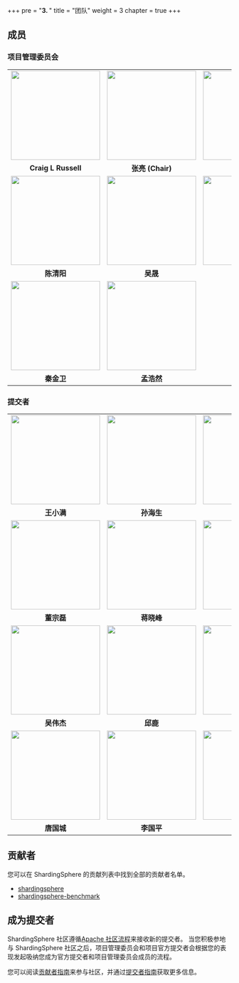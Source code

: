 +++
pre = "<b>3. </b>"
title = "团队"
weight = 3
chapter = true
+++

## 成员

### 项目管理委员会

<table>
    <tr>
        <td>
            <a href="https://github.com/craiglrussell" target="_blank">
                <img src="https://avatars.githubusercontent.com/u/2467238?v=4" width="200px">
            </a>
        </td>
        <td>
            <a href="https://github.com/terrymanu" target="_blank">
               <img src="https://avatars.githubusercontent.com/u/5516298?v=4" width="200px">
            </a>
        </td>
        <td>
            <a href="https://github.com/tristaZero" target="_blank">
                <img src="https://avatars.githubusercontent.com/u/27757146?v=4" width="200px">
            </a>
        </td>
        <td>
            <a href="https://github.com/haocao" target="_blank">
                <img src="https://avatars.githubusercontent.com/u/687732?v=4" width="200px">
            </a>
        </td>
        <td>
            <a href="https://github.com/codefairy08" target="_blank">
                <img src="https://avatars.githubusercontent.com/u/39583929?v=4" width="200px">
            </a>
        </td>
        <td>
            <a href="https://github.com/hanahmily" target="_blank">
                <img src="https://avatars.githubusercontent.com/u/1960537?v=4" width="200px">
            </a>
        </td>
        <td>
            <a href="https://github.com/cherrylzhao" target="_blank">
                <img src="https://avatars.githubusercontent.com/u/8317649?v=4" width="200px">
            </a>
        </td>
    </tr>
    <tr align="center">
        <td>
            <b>Craig L Russell</b>
        </td>
        <td>
            <b>张亮 (Chair)</b>
        </td>
        <td>
            <b>潘娟</b>
        </td>
        <td>
            <b>曹昊</b>
        </td>
        <td>
            <b>杜红军</b>
        </td>
        <td>
            <b>高洪涛</b>
        </td>
        <td>
            <b>赵俊</b>
        </td>
    </tr>
    <tr>
        <td>
            <a href="https://github.com/beckhampu" target="_blank">
                <img src="https://avatars.githubusercontent.com/u/14846369?v=4" width="200px">
            </a>
        </td>
        <td>
            <a href="https://github.com/wu-sheng" target="_blank">
                <img src="https://avatars.githubusercontent.com/u/5441976?v=4" width="200px">
            </a>
        </td>
        <td>
            <a href="https://github.com/vongosling" target="_blank">
                <img src="https://avatars.githubusercontent.com/u/635581?v=4" width="200px">
            </a>
        </td>
        <td>
            <a href="https://github.com/WillemJiang" target="_blank">
                <img src="https://avatars.githubusercontent.com/u/219644?v=4" width="200px">
            </a>
        </td>
        <td>
            <a href="https://github.com/maxiaoguang64" target="_blank">
                <img src="https://avatars.githubusercontent.com/u/6637227?v=4" width="200px">
            </a>
        </td>
        <td>
            <a href="https://github.com/KomachiSion" target="_blank">
                <img src="https://avatars.githubusercontent.com/u/37170243?v=4" width="200px">
            </a>
        </td>
        <td>
            <a href="https://github.com/tuohai666" target="_blank">
                <img src="https://avatars.githubusercontent.com/u/24643893?v=4" width="200px">
            </a>
        </td>
    </tr>
    <tr align="center">
        <td>
            <b>陈清阳</b>
        </td>
        <td>
            <b>吴晟</b>
        </td>
        <td>
            <b>冯嘉</b>
        </td>
        <td>
            <b>姜宁</b>
        </td>
        <td>
            <b>马晓光</b>
        </td>
        <td>
            <b>杨翊</b>
        </td>
        <td>
            <b>张永伦</b>
        </td>
    </tr>
    <tr>
        <td>
            <a href="https://github.com/kimmking" target="_blank">
                <img src="https://avatars.githubusercontent.com/u/807508?v=4" width="200px">
            </a>
        </td>
        <td>
            <a href="https://github.com/menghaoranss" target="_blank">
                <img src="https://avatars.githubusercontent.com/u/60651792?v=4" width="200px">
            </a>
        </td>
    </tr>
    <tr align="center">
        <td>
            <b>秦金卫</b>
        </td>
        <td>
            <b>孟浩然</b>
        </td>
    </tr>
</table>

### 提交者

 <table>
    <tr>
        <td>
            <a href="https://github.com/wgy8283335" target="_blank">
                <img src="https://avatars.githubusercontent.com/u/22066046?v=4" width="200px">
            </a>
        </td>
        <td>
            <a href="https://github.com/sunbufu" target="_blank">
                <img src="https://avatars.githubusercontent.com/u/14866067?v=4" width="200px">
            </a>
        </td>
        <td>
            <a href="https://github.com/wqzwh" target="_blank">
                <img src="https://avatars.githubusercontent.com/u/16662470?v=4" width="200px">
            </a>
        </td>
        <td>
            <a href="https://github.com/betterjava" target="_blank">
                <img src="https://avatars.githubusercontent.com/u/4453100?v=4" width="200px">
            </a>
        </td>
        <td>
            <a href="https://github.com/nancyzrh" target="_blank">
                <img src="https://avatars.githubusercontent.com/u/50974817?v=4" width="200px">
            </a>
        </td>
        <td>
            <a href="https://github.com/yanyzy" target="_blank">
                <img src="https://avatars.githubusercontent.com/u/30677017?v=4" width="200px">
            </a>
        </td>
        <td>
            <a href="https://github.com/avalon566" target="_blank">
                <img src="https://avatars.githubusercontent.com/u/48051589?v=4" width="200px">
            </a>
        </td>
    </tr>
    <tr align="center">
        <td>
            <b>王小满</b>
        </td>
        <td>
            <b>孙海生</b>
        </td>
        <td>
            <b>王奇</b>
        </td>
        <td>
            <b>李亚</b>
        </td>
        <td>
            <b>赵亚楠</b>
        </td>
        <td>
            <b>颜志一</b>
        </td>
        <td>
            <b>欧阳文</b>
        </td>
    </tr>
    <tr>
        <td>
            <a href="https://github.com/dongzl" target="_blank">
                <img src="https://avatars.githubusercontent.com/u/5917359?v=4" width="200px">
            </a>
        </td>
        <td>
            <a href="https://github.com/SteNicholas" target="_blank">
                <img src="https://avatars.githubusercontent.com/u/10048174?v=4" width="200px">
            </a>
        </td>
        <td>
            <a href="https://github.com/yue530tom" target="_blank">
                <img src="https://avatars.githubusercontent.com/u/7359865?v=4" width="200px">
            </a>
        </td>
        <td>
            <a href="https://github.com/yu199195" target="_blank">
                <img src="https://avatars.githubusercontent.com/u/9673503?v=4" width="200px">
            </a>
        </td>
        <td>
            <a href="https://github.com/jingshanglu" target="_blank">
                <img src="https://avatars.githubusercontent.com/u/16559542?v=4" width="200px">
            </a>
        </td>
        <td>
            <a href="https://github.com/strongduanmu" target="_blank">
                <img src="https://avatars.githubusercontent.com/u/10829171?v=4" width="200px">
            </a>
        </td>
        <td>
            <a href="https://github.com/Technoboy-" target="_blank">
                <img src="https://avatars.githubusercontent.com/u/6297296?v=4" width="200px">
            </a>
        </td>
    </tr>
    <tr align="center">
        <td>
            <b>董宗磊</b>
        </td>
        <td>
            <b>蒋晓峰</b>
        </td>
        <td>
            <b>岳令</b>
        </td>
        <td>
            <b>肖宇</b>
        </td>
        <td>
            <b>陆敬尚</b>
        </td>
        <td>
            <b>端正强</b>
        </td>
        <td>
            <b>郭吉伟</b>
        </td>
    </tr>
    <tr>
        <td>
            <a href="https://github.com/TeslaCN" target="_blank">
                <img src="https://avatars.githubusercontent.com/u/20503072?v=4" width="200px">
            </a>
        </td>
        <td>
            <a href="https://github.com/Lucas-307" target="_blank">
                <img src="https://avatars.githubusercontent.com/u/5524798?v=4" width="200px">
            </a>
        </td>
        <td>
            <a href="https://github.com/sandynz" target="_blank">
                <img src="https://avatars.githubusercontent.com/u/42492540?v=4" width="200px">
            </a>
        </td>
        <td>
            <a href="https://github.com/RaigorJiang" target="_blank">
                <img src="https://avatars.githubusercontent.com/u/5668787?v=4" width="200px">
            </a>
        </td>
        <td>
            <a href="https://github.com/ThanoshanMV" target="_blank">
                <img src="https://avatars.githubusercontent.com/u/48581379?v=4" width="200px">
            </a>
        </td>
        <td>
            <a href="https://github.com/lanchengx" target="_blank">
                <img src="https://avatars.githubusercontent.com/u/52209337?v=4" width="200px">
            </a>
        </td>
        <td>
            <a href="https://github.com/yx9o" target="_blank">
                <img src="https://avatars.githubusercontent.com/u/12792261?v=4" width="200px">
            </a>
        </td>
    </tr>
    <tr align="center">
        <td>
            <b>吴伟杰</b>
        </td>
        <td>
            <b>邱鹿</b>
        </td>
        <td>
            <b>钟红胜</b>
        </td>
        <td>
            <b>江龙滔</b>
        </td>
        <td>
            <b>Thanoshan MV</b>
        </td>
        <td>
            <b>兰城翔</b>
        </td>
        <td>
            <b>杨肖</b>
        </td>
    </tr>
    <tr>
        <td>
            <a href="https://github.com/totalo" target="_blank">
                <img src="https://avatars.githubusercontent.com/u/29777558?v=4" width="200px">
            </a>
        </td>
        <td>
            <a href="https://github.com/LeeGuoPing" target="_blank">
                <img src="https://avatars.githubusercontent.com/u/35389145?v=4" width="200px">
            </a>
        </td>
        <td>
            <a href="https://github.com/zjcnb" target="_blank">
                <img src="https://avatars.githubusercontent.com/u/33742097?v=4" width="200px">
            </a>
        </td>
        <td>
            <a href="https://github.com/tuichenchuxin" target="_blank">
                <img src="https://avatars.githubusercontent.com/u/86938616?v=4" width="200px">
            </a>
        </td>
         <td>
            <a href="https://github.com/Liangda-w" target="_blank">
                <img src="https://avatars.githubusercontent.com/u/66914151?v=4" width="200px">
            </a>
         </td>
    </tr>
    <tr align="center">
        <td>
            <b>唐国城</b>
        </td>
        <td>
            <b>李国平</b>
        </td>
        <td>
            <b>赵锦超</b>
        </td>
        <td>
            <b>陈出新</b>
        </td>
        <td>
            <b>汪亮达</b>
        </td>
    </tr>
</table>

## 贡献者

您可以在 ShardingSphere 的贡献列表中找到全部的贡献者名单。

- [shardingsphere](https://github.com/apache/shardingsphere/graphs/contributors)
- [shardingsphere-benchmark](https://github.com/apache/shardingsphere-benchmark)

## 成为提交者

ShardingSphere 社区遵循[Apache 社区流程](http://community.apache.org/newcommitter.html)来接收新的提交者。
当您积极参地与 ShardingSphere 社区之后，项目管理委员会和项目官方提交者会根据您的表现发起吸纳您成为官方提交者和项目管理委员会成员的流程。

您可以阅读[贡献者指南](/cn/contribute/contributor/)来参与社区，并通过[提交者指南](/cn/contribute/committer/)获取更多信息。

